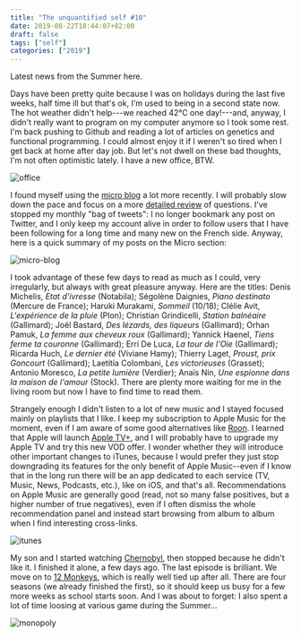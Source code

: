 ```yaml
---
title: "The unquantified self #10"
date: 2019-08-22T18:44:07+02:00
draft: false
tags: ["self"]
categories: ["2019"]
---
```


Latest news from the Summer here.

<!--more-->

Days have been pretty quite because I was on holidays during the last five weeks, half time ill but that's ok, I'm used to being in a second state now. The hot weather didn't help---we reached 42°C one day!---and, anyway, I didn't really want to program on my computer anymore so I took some rest. I'm back pushing to Github and reading a lot of articles on genetics and functional programming. I could almost enjoy it if I weren't so tired when I get back at home after day job. But let's not dwell on these bad thoughts, I'm not often optimistic lately. I have a new office, BTW.

![office](/img/IMG_0792.jpg)

I found myself using the [micro blog](/micro) a lot more recently. I will probably slow down the pace and focus on a more [detailed review](/tags/review/) of questions. I've stopped my monthly "bag of tweets": I no longer bookmark any post on Twitter, and I only keep my account alive in order to follow users that I have been following for a long time and many new on the French side. Anyway, here is a quick summary of my posts on the Micro section:

![micro-blog](/img/cal-heatmap.png)

I took advantage of these few days to read as much as I could, very irregularly, but always with great pleasure anyway. Here are the titles: Denis Michelis, _Etat d'ivresse_ (Notabila); Ségolène Daignies, _Piano destinato_ (Mercure de France); Haruki Murakami, _Sommeil_ (10/18); Clélie Avit, _L'expérience de la pluie_ (Plon); Christian Grindicelli, _Station balnéaire_ (Gallimard); Joël Bastard, _Des lézards, des liqueurs_ (Gallimard); Orhan Pamuk, _La femme aux cheveux roux_ (Gallimard); Yannick Haenel, _Tiens ferme ta couronne_ (Gallimard); Erri De Luca, _La tour de l'Oie_ (Gallimard); Ricarda Huch, _Le dernier été_ (Viviane Hamy); Thierry Laget, _Proust, prix Goncourt_ (Gallimard); Laetitia Colombani, _Les victorieuses_ (Grasset); Antonio Moresco, _La petite lumière_ (Verdier); Anaïs Nin, _Une espionne dans la maison de l'amour_ (Stock). There are plenty more waiting for me in the living room but now I have to find time to read them.

Strangely enough I didn't listen to a lot of new music and I stayed focused mainly on playlists that I like. I keep my subscription to Apple Music for the moment, even if I am aware of some good alternatives like [Roon](https://www.rousette.org.uk/archives/roon-music-player/). I learned that Apple will launch [Apple TV+](https://www.apple.com/apple-tv-plus/), and I will probably have to upgrade my Apple TV and try this new VOD offer. I wonder whether they will introduce other important changes to iTunes, because I would prefer they just stop downgrading its features for the only benefit of Apple Music--even if I know that in the long run there will be an app dedicated to each service (TV, Music, News, Podcasts, etc.), like on iOS, and that's all. Recommendations on Apple Music are generally good (read, not so many false positives, but a higher number of true negatives), even if I often dismiss the whole recommendation panel and instead start browsing from album to album when I find interesting cross-links.

![itunes](/img/2019-08-22-15-42-04.png)

My son and I started watching [Chernobyl](<https://en.wikipedia.org/wiki/Chernobyl_(miniseries)>), then stopped because he didn't like it. I finished it alone, a few days ago. The last episode is brilliant. We move on to [12 Monkeys](<https://en.wikipedia.org/wiki/12_Monkeys_(TV_series)>), which is really well tied up after all. There are four seasons (we already finished the first), so it should keep us busy for a few more weeks as school starts soon. And I was about to forget: I also spent a lot of time loosing at various game during the Summer...

![monopoly](/img/IMG_0757.jpg)
